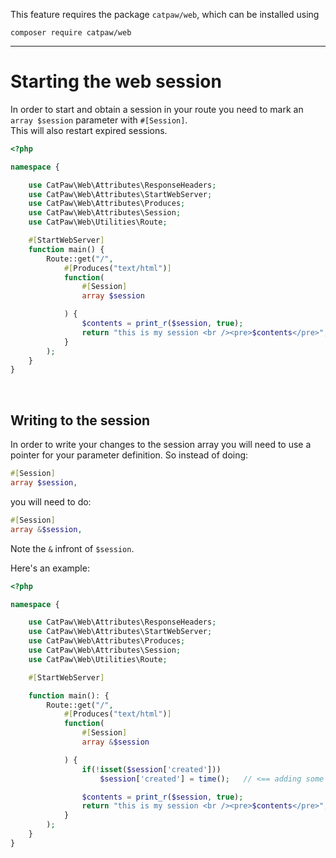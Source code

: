 This feature requires the package `catpaw/web`, which can be installed using<br/>

```
composer require catpaw/web
```

<hr/>

# Starting the web session

In order to start and obtain a session in your route you need to mark an ```array $session``` parameter
with ```#[Session]```.<br />
This will also restart expired sessions.

```php
<?php

namespace {

    use CatPaw\Web\Attributes\ResponseHeaders;
    use CatPaw\Web\Attributes\StartWebServer;
    use CatPaw\Web\Attributes\Produces;
    use CatPaw\Web\Attributes\Session;
    use CatPaw\Web\Utilities\Route;

    #[StartWebServer]
    function main() {
        Route::get("/",
            #[Produces("text/html")]
            function(
                #[Session]
                array $session

            ) {
                $contents = print_r($session, true);
                return "this is my session <br /><pre>$contents</pre>";
            }
        );
    }
}
```

<br />

## Writing to the session

In order to write your changes to the session array you will need to use a pointer for your parameter definition. So
instead of doing:

```php
#[Session]
array $session,
```

you will need to do:

```php
#[Session]
array &$session,
```

Note the ```&``` infront of ```$session```.

Here's an example:

```php
<?php

namespace {

    use CatPaw\Web\Attributes\ResponseHeaders;
    use CatPaw\Web\Attributes\StartWebServer;
    use CatPaw\Web\Attributes\Produces;
    use CatPaw\Web\Attributes\Session;
    use CatPaw\Web\Utilities\Route;

    #[StartWebServer]

    function main(): {
        Route::get("/",
            #[Produces("text/html")]
            function(
                #[Session]
                array &$session

            ) {
                if(!isset($session['created']))
                    $session['created'] = time();   // <== adding some stuff to the session

                $contents = print_r($session, true);
                return "this is my session <br /><pre>$contents</pre>";
            }
        );
    }
}
```